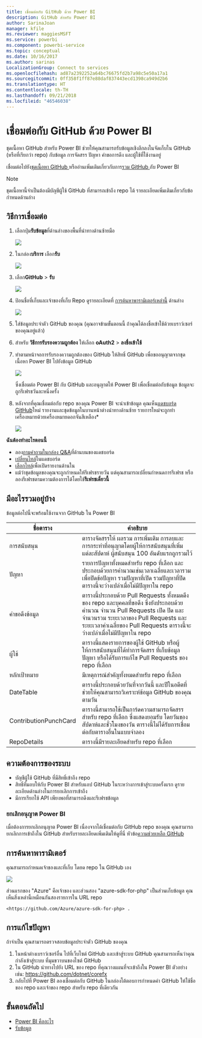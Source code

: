 ```yaml
---
title: เชื่อมต่อกับ GitHub ด้วย Power BI
description: GitHub สำหรับ Power BI
author: SarinaJoan
manager: kfile
ms.reviewer: maggiesMSFT
ms.service: powerbi
ms.component: powerbi-service
ms.topic: conceptual
ms.date: 10/16/2017
ms.author: sarinas
LocalizationGroup: Connect to services
ms.openlocfilehash: ad87a2392252a64bc76675fd2b7a98c5e50a17a1
ms.sourcegitcommit: 0ff358f1ff87e88daf837443ecd1398ca949d2b6
ms.translationtype: HT
ms.contentlocale: th-TH
ms.lasthandoff: 09/21/2018
ms.locfileid: "46546038"
---
```

# <a name="connect-to-github-with-power-bi"></a>เชื่อมต่อกับ GitHub ด้วย Power BI
ชุดเนื้อหา GitHub สำหรับ Power BI ช่วยให้คุณสามารถรับข้อมูลเชิงลึกลงในจัดเก็บใน GitHub (หรือที่เรียกว่า repo) กับข้อมูล การจัดสรร ปัญหา คำขอการดึง และผู้ใช้ที่ใช้งานอยู่

เชื่อมต่อไปยัง[ชุดเนื้อหา GitHub ](https://app.powerbi.com/getdata/services/github)หรืออ่านเพิ่มเติมเกี่ยวกับการ[รวม GitHub ](https://powerbi.microsoft.com/integrations/github)กับ Power BI

>[!NOTE]
>ชุดเนื้อหานี้จำเป็นต้องมีบัญชีผู้ใช้ GitHub ที่สามารถเข้าถึง repo ได้ รายละเอียดเพิ่มเติมเกี่ยวกับข้อกำหนดด้านล่าง

## <a name="how-to-connect"></a>วิธีการเชื่อมต่อ
1. เลือกปุ่ม**รับข้อมูล**ที่ด้านล่างของพื้นที่นำทางด้านซ้ายมือ
   
   ![](media/service-connect-to-github/pbi_getdata.png) 
2. ในกล่อง**บริการ** เลือก**รับ**
   
   ![](media/service-connect-to-github/pbi_get_services.png) 
3. เลือก**GitHub** \> **รับ**
   
   ![](media/service-connect-to-github/github.png)
4. ป้อนชื่อที่เก็บและเจ้าของที่เก็บ Repo ดูรายละเอียดที่ [การค้นหาพารามิเตอร์เหล่านี้](#FindingParams) ด้านล่าง
   
   ![](media/service-connect-to-github/pbi_github1.png)
5. ใส่ข้อมูลประจำตัว GitHub ของคุณ (คุณอาจข้ามขั้นตอนนี้ ถ้าคุณได้ลงชื่อเข้าใช้ด้วยเบราว์เซอร์ของคุณอยู่แล้ว) 
6. สำหรับ **วิธีการรับรองความถูกต้อง** ให้เลือก **oAuth2** \> **ลงชื่อเข้าใช้** 
7. ทำตามหน้าจอการรับรองความถูกต้องของ GitHub ให้สิทธิ์ GitHub เพื่อขออนุญาตจากชุดเนื้อหา Power BI ไปยังข้อมูล GitHub
   
   ![](media/service-connect-to-github/github_authorize.png)
   
   ซึ่งเชื่อมต่อ Power BI กับ GitHub และอนุญาตให้ Power BI เพื่อเชื่อมต่อกับข้อมูล  ข้อมูลจะถูกรีเฟรชวันละหนึ่งครั้ง
8. หลังจากที่คุณเชื่อมต่อกับ repo ของคุณ Power BI จะนำเข้าข้อมูล คุณเห็น[แดชบอร์ด GitHub](https://powerbi.microsoft.com/integrations/github)ใหม่ รายงานและชุดข้อมูลในบานหน้าต่างนำทางด้านซ้าย รายการใหม่จะถูกทำเครื่องหมายด้วยเครื่องหมายดอกจันสีเหลือง\*
   
   ![](media/service-connect-to-github/pbi_githubdash.png)

**ฉันต้องทำอะไรตอนนี้**

* ลอง[ถามคำถามในกล่อง Q&A](consumer/end-user-q-and-a.md)ที่ด้านบนของแดชบอร์ด
* [เปลี่ยนไทล์](service-dashboard-edit-tile.md)ในแดชบอร์ด
* [เลือกไทล์](consumer/end-user-tiles.md)เพื่อเปิดรายงานด้านใน
* แม้ว่าชุดข้อมูลของคุณจะถูกกำหนดให้รีเฟรชรายวัน แต่คุณสามารถเปลี่ยนกำหนดการรีเฟรช หรือลองรีเฟรชตามความต้องการได้โดยใช้**รีเฟรชเดี๋ยวนี้**

## <a name="whats-included"></a>มีอะไรรวมอยู่บ้าง
ข้อมูลต่อไปนี้จะพร้อมใช้งานจาก GitHub ใน Power BI     

| ชื่อตาราง | คำอธิบาย |
| --- | --- |
| การสนับสนุน |ตารางจัดสรรให้ ผลรวม การเพิ่มเติม การลบและการกระทำที่อนุญาตโดยผู้ให้การสนับสนุนที่เพิ่มแต่ละสัปดาห์ ผู้สนับสนุน 100 อันดับแรกถูกรวมไว้ |
| ปัญหา |รายการปัญหาทั้งหมดสำหรับ repo ที่เลือก และประกอบด้วยการคำนวณเช่นเวลาเฉลี่ยและเวลารวมเพื่อปิดข้อปัญหา รวมปัญหาที่เปิด รวมปัญหาที่ปิด ตารางนี้จะว่างเปล่าเมื่อไม่มีปัญหาใน repo |
| คำขอดึงข้อมูล |ตารางนี้ประกอบด้วย Pull Requests ทั้งหมดดึงของ repo และบุคคลที่ขอดึง ซึ่งยังประกอบด้วยคำนวณ จำนวน Pull Requests เปิด ปิด และจำนวนรวม ระยะเวลาของ Pull Requests และระยะเวลาค่าเฉลี่ยของ Pull Requests ตารางนี้จะว่างเปล่าเมื่อไม่มีปัญหาใน repo |
| ผู้ใช้ |ตารางนี้แสดงรายการของผู้ใช้ GitHub หรือผู้ให้การสนับสนุนที่ได้ทำการจัดสรร ที่เก็บข้อมูลปัญหา หรือได้รับการแก้ไข Pull Requests ของ repo ที่เลือก |
| หลักเป้าหมาย |มีเหตุการณ์สำคัญทั้งหมดสำหรับ repo ที่เลือก |
| DateTable |ตารางนี้ประกอบด้วยวันที่จากวันนี้ และปีในอดีตที่ช่วยให้คุณสามารถวิเคราะห์ข้อมูล GitHub ของคุณตามวัน |
| ContributionPunchCard |ตารางนี้สามารถใช้เป็นการ์ดความสามารถจัดสรรสำหรับ repo ที่เลือก ซึ่งแสดงยอมรับ โดยวันของสัปดาห์และชั่วโมงของวัน ตารางนี้ไม่ได้รับการเชื่อมต่อกับตารางอื่นในแบบจำลอง |
| RepoDetails |ตารางนี้มีรายละเอียดสำหรับ repo ที่เลือก |

## <a name="system-requirements"></a>ความต้องการของระบบ
* บัญชีผู้ใช้ GitHub ที่มีสิทธิ์เข้าถึง repo  
* สิทธิ์ที่มอบให้กับ Power BI สำหรับแอป GitHub ในระหว่างการเข้าสู่ระบบครั้งแรก ดูรายละเอียดด้านล่างในการยกเลิกการเข้าถึง  
* มีการเรียกใช้ API เพียงพอที่สามารถดึงและรีเฟรชข้อมูล  

### <a name="de-authorize-power-bi"></a>ยกเลิกอนุญาต Power BI
เมื่อต้องการยกเลิกอนุญาต Power BI เนื่องจากได้เชื่อมต่อกับ GitHub repo ของคุณ คุณสามารถยกเลิกการเข้าถึงใน GitHub สำหรับรายละเอียดเพิ่มเติมให้ดูที่นี่ หัวข้อ[ความช่วยเหลือ GitHub](https://help.github.com/articles/keeping-your-ssh-keys-and-application-access-tokens-safe/#reviewing-your-authorized-applications-oauth)

<a name="FindingParams"></a>

## <a name="finding-parameters"></a>การค้นหาพารามิเตอร์
คุณสามารถกำหนดเจ้าของและที่เก็บ โดยด repo ใน GitHub เอง

![](media/service-connect-to-github/github_ownerrepo.png)

ส่วนแรกของ "Azure" คือเจ้าของ และส่วนสอง "azure-sdk-for-php" เป็นส่วนเก็บข้อมูล  คุณเห็นสิ่งเหล่านี้เหมือนกันสองรายการใน URL repo

    <https://github.com/Azure/azure-sdk-for-php> .

## <a name="troubleshooting"></a>การแก้ไขปัญหา
ถ้าจำเป็น คุณสามารถตรวจสอบข้อมูลประจำตัว GitHub ของคุณ  

1. ในหน้าต่างเบราว์เซอร์อื่น ไปที่เว็บไซต์ GitHub และเข้าสู่ระบบ GitHub คุณสามารถเห็นว่าคุณกำลังเข้าสู่ระบบ ที่มุมขวาบนของไซต์ GitHub    
2. ใน GitHub นำทางไปยัง URL ของ repo ที่คุณวางแผนที่จะเข้าถึงใน Power BI ตัวอย่างเช่น: https://github.com/dotnet/corefx  
3. กลับไปที่ Power BI ลองเชื่อมต่อกับ GitHub ในกล่องโต้ตอบการกำหนดค่า GitHub ให้ใช้ชื่อของ repo และเจ้าของ repo สำหรับ repo ที่เดียวกัน  

## <a name="next-steps"></a>ขั้นตอนถัดไป
* [Power BI คืออะไร](power-bi-overview.md)
* [รับข้อมูล](service-get-data.md)
